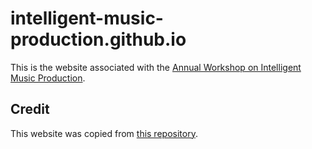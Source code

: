 # intelligent-music-production.github.io

This is the website associated with the [Annual Workshop on Intelligent Music Production](intelligent-music-production.github.io).

## Credit
This website was copied from [this repository](https://github.com/t413/SinglePaged).
